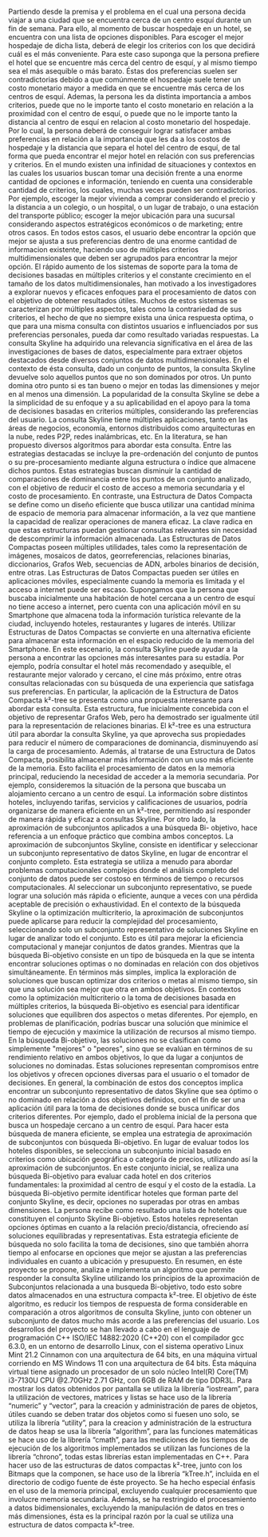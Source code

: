 Partiendo desde la premisa y el problema en el cual una persona decida viajar a una ciudad que se encuentra cerca de un centro esquí durante un fin de semana. Para ello, al momento de buscar hospedaje en un hotel, se encuentra con una lista de opciones disponibles. Para escoger el mejor hospedaje de dicha lista, deberá de elegir los criterios con los que decidirá cuál es el más conveniente. Para este caso suponga que la persona prefiere el hotel que se encuentre más cerca del centro de esquí, y al mismo tiempo sea el más asequible o más barato. Éstas dos preferencias suelen ser contradictorias debido a que comúnmente el hospedaje suele tener un costo monetario mayor a medida en que se encuentre más cerca de los centros de esquí. Ademas, la persona les da distinta importancia a ambos criterios, puede que no le importe tanto el costo monetario en relación a la proximidad con el centro de esquí, o puede que no le importe tanto la distancia al centro de esquí en relacion al costo monetario del hospedaje. Por lo cual, la persona deberá de conseguir lograr satisfacer ambas preferencias en relación a la importancia que les da a los costos de hospedaje y la distancia que separa el hotel del centro de esquí, de tal forma que pueda encontrar el mejor hotel en relación con sus preferencias y criterios. 
	En el mundo existen una infinidad de situaciones y contextos en las cuales los usuarios buscan tomar una decisión frente a una enorme cantidad de opciones e información, teniendo en cuenta una considerable cantidad de criterios, los cuales, muchas veces pueden ser contradictorios. Por ejemplo, escoger la mejor vivienda a comprar considerando el precio y la distancia a un colegio, o un hospital, o un lugar de trabajo, o una estación del transporte público; escoger la mejor ubicación para una sucursal considerando aspectos estratégicos económicos o de marketing; entre otros casos. En todos estos casos, el usuario debe encontrar la opción que mejor se ajusta a sus preferencias dentro de una enorme cantidad de informacion existente, haciendo uso de múltiples criterios multidimensionales que deben ser agrupados para encontrar la mejor opción. 
	El rápido aumento de los sistemas de soporte para la toma de decisiones basadas en múltiples criterios y el constante crecimiento en el tamaño de los datos multidimensionales, han motivado a los investigadores a explorar nuevos y eficaces enfoques para el procesamiento de datos con el objetivo de obtener resultados útiles. Muchos de estos sistemas se caracterizan por múltiples aspectos, tales como la contrariedad de sus criterios, el hecho de que no siempre exista una única respuesta optima, o que para una misma consulta con distintos usuarios e influenciados por sus preferencias personales, pueda dar como resultado variadas respuestas. 
	La consulta Skyline ha adquirido una relevancia significativa en el área de las investigaciones de bases de datos, especialmente para extraer objetos destacados desde diversos conjuntos de datos multidimensionales. En el contexto de ésta consulta, dado un conjunto de puntos, la consulta Skyline devuelve solo aquellos puntos que no son dominados por otros. Un punto domina otro punto si es tan bueno o mejor en todas las dimensiones y mejor en al menos una dimensión. La popularidad de la consulta Skyline se debe a la simplicidad de su enfoque y a su aplicabilidad en el apoyo para la toma de decisiones basadas en criterios múltiples, considerando las preferencias del usuario. La consulta Skyline tiene múltiples aplicaciones, tanto en las áreas de negocios, economía, entornos distribuidos como arquitecturas en la nube, redes P2P, redes inalámbricas, etc.
	En la literatura, se han propuesto diversos algoritmos para abordar esta consulta. Entre las estrategias destacadas se incluye la pre-ordenación del conjunto de puntos o su pre-procesamiento mediante alguna estructura o índice que almacene dichos puntos. Estas estrategias buscan disminuir la cantidad de comparaciones de dominancia entre los puntos de un conjunto analizado, con el objetivo de reducir el costo de acceso a memoria secundaria y el costo de procesamiento. 
	En contraste, una Estructura de Datos Compacta se define como un diseño eficiente que busca utilizar una cantidad mínima de espacio de memoria para almacenar información, a la vez que mantiene la capacidad de realizar operaciones de manera eficaz. La clave radica en que estas estructuras puedan gestionar consultas relevantes sin necesidad de descomprimir la información almacenada. Las Estructuras de Datos Compactas poseen múltiples utilidades, tales como la representación de imágenes, mosaicos de datos, georreferencias, relaciones binarias, diccionarios, Grafos Web, secuencias de ADN, arboles binarios de decisión, entre otras. 
	Las Estructuras de Datos Compactas pueden ser útiles en aplicaciones móviles, especialmente cuando la memoria es limitada y el acceso a internet puede ser escaso. Supongamos que la persona que buscaba inicialmente una habitación de hotel cercana a un centro de esquí no tiene acceso a internet, pero cuenta con una aplicación móvil en su Smartphone que almacena toda la información turística relevante de la ciudad, incluyendo hoteles, restaurantes y lugares de interés. Utilizar Estructuras de Datos Compactas se convierte en una alternativa eficiente para almacenar esta información en el espacio reducido de la memoria del Smartphone. En este escenario, la consulta Skyline puede ayudar a la persona a encontrar las opciones más interesantes para su estadía.
Por ejemplo, podría consultar el hotel más recomendado y asequible, el restaurante mejor valorado y cercano, el cine más próximo, entre otras consultas relacionadas con su búsqueda de una experiencia que satisfaga sus preferencias.
	En particular, la aplicación de la Estructura de Datos Compacta k²-tree se presenta como una propuesta interesante para abordar esta consulta. Esta estructura, fue inicialmente concebida con el objetivo de representar Grafos Web, pero ha demostrado ser igualmente útil para la representación de relaciones binarias.
	El k²-tree es una estructura útil para abordar la consulta Skyline, ya que aprovecha sus propiedades para reducir el número de comparaciones de dominancia, disminuyendo así la carga de procesamiento. Además, al tratarse de una Estructura de Datos Compacta, posibilita almacenar más información con un uso más eficiente de la memoria. Esto facilita el procesamiento de datos en la memoria principal, reduciendo la necesidad de acceder a la memoria secundaria. Por ejemplo, consideremos la situación de la persona que buscaba un alojamiento cercano a un centro de esquí. La información sobre distintos hoteles, incluyendo tarifas, servicios y calificaciones de usuarios, podría organizarse de manera eficiente en un k²-tree, permitiendo así responder de manera rápida y eficaz a consultas Skyline. 
	Por otro lado, la aproximación de subconjuntos aplicados a una búsqueda Bi- objetivo, hace referencia a un enfoque práctico que combina ambos conceptos.
	La aproximación de subconjuntos Skyline, consiste en identificar y seleccionar un subconjunto representativo de datos Skyline, en lugar de encontrar el conjunto completo. Esta estrategia se utiliza a menudo para abordar problemas computacionales complejos donde el análisis completo del conjunto de datos puede ser costoso en términos de tiempo o recursos computacionales. Al seleccionar un subconjunto representativo, se puede lograr una solución más rápida o eficiente, aunque a veces con una pérdida aceptable de precisión o exhaustividad. En el contexto de la búsqueda Skyline o la optimización multicriterio, la aproximación de subconjuntos puede aplicarse para reducir la complejidad del procesamiento, seleccionando solo un subconjunto representativo de soluciones Skyline en lugar de analizar todo el conjunto. Esto es útil para mejorar la eficiencia computacional y manejar conjuntos de datos grandes.
	Mientras que la búsqueda Bi-objetivo consiste en un tipo de búsqueda en la que se intenta encontrar soluciones optimas o no dominadas en relación con dos objetivos simultáneamente.
En términos más simples, implica la exploración de soluciones que buscan optimizar dos criterios o metas al mismo tiempo, sin que una solución sea mejor que otra en ambos objetivos. En contextos como la optimización multicriterio o la toma de decisiones basada en múltiples criterios, la búsqueda Bi-objetivo es esencial para identificar soluciones que equilibren dos aspectos o metas diferentes. Por ejemplo, en problemas de planificación, podrías buscar una solución que minimice el tiempo de ejecución y maximice la utilización de recursos al mismo tiempo. En la búsqueda Bi-objetivo, las soluciones no se clasifican como simplemente "mejores" o "peores", sino que se evalúan en términos de su rendimiento relativo en ambos objetivos, lo que da lugar a conjuntos de soluciones no dominadas. Estas soluciones representan compromisos entre los objetivos y ofrecen opciones diversas para el usuario o el tomador de decisiones.
	En general, la combinación de estos dos conceptos implica encontrar un subconjunto representativo de datos Skyline que sea óptimo o no dominado en relación a dos objetivos definidos, con el fin de ser una aplicación útil para la toma de decisiones donde se busca unificar dos criterios diferentes. Por ejemplo, dado el problema inicial de la persona que busca un hospedaje cercano a un centro de esquí. Para hacer esta búsqueda de manera eficiente, se emplea una estrategia de aproximación de subconjuntos con búsqueda Bi-objetivo. En lugar de evaluar todos los hoteles disponibles, se selecciona un subconjunto inicial basado en criterios como ubicación geográfica o categoría de precios, utilizando así la aproximación de subconjuntos. En este conjunto inicial, se realiza una búsqueda Bi-objetivo para evaluar cada hotel en dos criterios fundamentales: la proximidad al centro de esquí y el costo de la estadía. La búsqueda Bi-objetivo permite identificar hoteles que forman parte del conjunto Skyline, es decir, opciones no superadas por otras en ambas dimensiones. La persona recibe como resultado una lista de hoteles que constituyen el conjunto Skyline Bi-objetivo. Estos hoteles representan opciones óptimas en cuanto a la relación precio/distancia, ofreciendo así soluciones equilibradas y representativas. Esta estrategia eficiente de búsqueda no solo facilita la toma de decisiones, sino que también ahorra tiempo al enfocarse en opciones que mejor se ajustan a las preferencias individuales en cuanto a ubicación y presupuesto.
	En resumen, en éste proyecto se propone, analiza e implementa un algoritmo que permite responder la consulta Skyline utilizando los principios de la aproximación de Subconjuntos relacionada a una busqueda Bi-objetivo, todo esto sobre datos almacenados en una estructura compacta k²-tree. El objetivo de éste algoritmo, es reducir los tiempos de respuesta de forma considerable en comparación a otros algoritmos de consulta Skyline, junto con obtener un subconjunto de datos mucho más acorde a las preferencias del usuario. 
	Los desarrollos del proyecto se han llevado a cabo en el lenguaje de programación C++ ISO/IEC 14882:2020 (C++20) con el compilador gcc 6.3.0, en un entorno de desarrollo Linux, con el sistema operativo Linux Mint 21.2 Cinnamon con una arquitectura de 64 bits, en una máquina virtual corriendo en MS Windows 11 con una arquitectura de 64 bits. Ésta máquina virtual tiene asignado un procesador de un solo núcleo Intel(R) Core(TM) i3-7130U CPU @2.70GHz 2.71 GHz, con 6GB de RAM de tipo DDR3L. 
	Para mostrar los datos obtenidos por pantalla se utiliza la librería “iostream”, para la utilización de vectores, matrices y listas se hace uso de la librería “numeric” y “vector”, para la creación y administración de pares de objetos, útiles cuando se deben tratar dos objetos como si fuesen uno solo, se utiliza la librería “utility”, para la creacion y administración de la estructura de datos heap se usa la librería “algorithm”, para las funciones matemáticas se hace uso de la librería “cmath”, para las mediciones de los tiempos de ejecución de los algoritmos implementados se utilizan las funciones de la librería “chrono”, todas estas librerías estan implementadas en C++. Para hacer uso de las estructuras de datos compactas k²-tree, junto con los Bitmaps que la componen, se hace uso de la librería “kTree.h”, incluida en el directorio de codigo fuente de éste proyecto. 
	Se ha hecho especial énfasis en el uso de la memoria principal, excluyendo cualquier procesamiento que involucre memoria secundaria. Además, se ha restringido el procesamiento a datos bidimensionales, excluyendo la manipulación de datos en tres o más dimensiones, ésta es la principal razón por la cual se utiliza una estructura de datos compacta k²-tree. 
